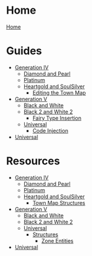# Home

[Home](README.md)

# Guides
- [Generation IV]()
    - [Diamond and Pearl]()
    - [Platinum]()
    - [Heartgold and SoulSilver]()
        - [Editing the Town Map](gen4/hgss/guides/town_map/town_map.md)
- [Generation V]()
    - [Black and White]()
    - [Black 2 and White 2]()
        - [Fairy Type Insertion](gen5/b2w2/guides/fairy/fairy.md)
    - [Universal]()
        - [Code Injection](gen5/universal/guides/code_injection/code_injection.md)  
- [Universal]()

# Resources
- [Generation IV]()
    - [Diamond and Pearl]()
    - [Platinum]()
    - [Heartgold and SoulSilver]()
        - [Town Map Structures](gen4/hgss/resources/town_map/town_map_spots.md)
- [Generation V]()
    - [Black and White]()
    - [Black 2 and White 2]()
    - [Universal]()
        - [Structures]()           
            - [Zone Entities](gen5/universal/structures/field/zone_entities.md)
- [Universal]()



